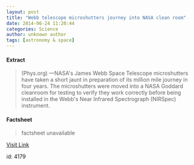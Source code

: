 ```yaml
---
layout: post
title: "Webb telescope microshutters journey into NASA clean room"
date: 2014-06-24 11:20:44
categories: Science
author: unknown author
tags: [astronomy & space]
---
```



#### Extract
>(Phys.org) —NASA's James Webb Space Telescope microshutters have taken a short jaunt in preparation of its million mile journey in four years. The microshutters were moved into a NASA Goddard cleanroom for testing to verify they work correctly before being installed in the Webb's Near Infrared Spectrograph (NIRSpec) instrument.

#### Factsheet
>factsheet unavailable

[Visit Link](http://phys.org/news322813231.html)

id:    4179
